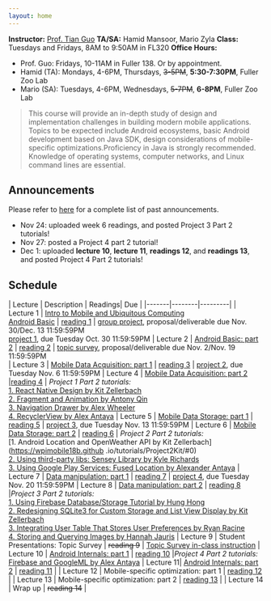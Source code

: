 ```yaml
---
layout: home
---
```


**Instructor:** [Prof. Tian Guo](http://tianguo.info/) 
**TA/SA:** Hamid Mansoor, Mario Zyla 
**Class:** Tuesdays and Fridays, 8AM to 9:50AM in FL320 
**Office Hours:**
  * Prof. Guo: Fridays, 10-11AM in Fuller 138. Or by appointment. 
  * Hamid (TA): Mondays, 4-6PM, Thursdays, ~~3-5PM~~, __5:30-7:30PM__, Fuller Zoo Lab 
  * Mario (SA): Tuesdays, 4-6PM, Wednesdays, ~~5-7PM~~, __6-8PM__, Fuller Zoo Lab 

> This course will provide an in-depth study of design and implementation challenges in building modern mobile applications. Topics to be expected include Android ecosystems, basic Android development based on Java SDK, design considerations of mobile-specific optimizations.Proficiency in Java is strongly recommended. Knowledge of operating systems, computer networks, and Linux command lines are essential. 

## Announcements
Please refer to [here](/revisions/) for a complete list of past announcements. 

- Nov 24: uploaded week 6 readings, and posted Project 3 Part 2 tutorials!
- Nov 27: posted a Project 4 part 2 tutorial! 
- Dec 1: uploaded **lecture 10**, **lecture 11**, **readings 12**, and **readings 13**, and posted Project 4 Part 2 tutorials!

## Schedule  ##

| Lecture | Description | Readings| Due | 
|-------|--------|---------|
| Lecture 1 | [Intro to Mobile and Ubiquitous Computing <br> Android Basic](https://ia.wpi.edu/cs4518/resources.php) | [reading 1](https://ia.wpi.edu/cs4518/resources.php) | [group project](https://ia.wpi.edu/cs4518/resources.php), proposal/deliverable due Nov. 30/Dec. 13 11:59:59PM <br>  [project 1](https://ia.wpi.edu/cs4518/resources.php), due Tuesday Oct. 30 11:59:59PM
| Lecture 2 | [Android Basic: part 2](https://ia.wpi.edu/cs4518/resources.php) | [reading 2](https://ia.wpi.edu/cs4518/resources.php)  | [topic survey](https://ia.wpi.edu/cs4518/resources.php), proposal/deliverable due Nov. 2/Nov. 19 11:59:59PM <br>
| Lecture 3 | [Mobile Data Acquisition: part 1](https://ia.wpi.edu/cs4518/resources.php)  | [reading 3](https://ia.wpi.edu/cs4518/resources.php)    | [project 2](https://ia.wpi.edu/cs4518/resources.php), due Tuesday Nov. 6 11:59:59PM 
| Lecture 4 | [Mobile Data Acquisition: part 2](https://ia.wpi.edu/cs4518/resources.php)  |[reading 4](https://ia.wpi.edu/cs4518/resources.php)  | *Project 1 Part 2 tutorials:* <br> [1. React Native Design by Kit Zellerbach](https://wpimobile18b.github.io/tutorials/Project1Kit/#0) <br>[2. Fragment and Animation by Antony Qin](https://wpimobile18b.github.io/tutorials/Project1Antony/#0) <br> [3. Navigation Drawer by Alex Wheeler](https://wpimobile18b.github.io/tutorials/Project1AlexW/#0) <br> [4. RecyclerView by Alex Antaya](https://wpimobile18b.github.io/tutorials/Project1AlexA/#0)
| Lecture 5 | [Mobile Data Storage: part 1](https://ia.wpi.edu/cs4518/resources.php)   | [reading 5](https://ia.wpi.edu/cs4518/resources.php) | [project 3](https://ia.wpi.edu/cs4518/resources.php), due Tuesday Nov. 13 11:59:59PM 
| Lecture 6 | [Mobile Data Storage: part 2](https://ia.wpi.edu/cs4518/resources.php) | [reading 6](https://ia.wpi.edu/cs4518/resources.php) | *Project 2 Part 2 tutorials:* <br> [1. Android Location and OpenWeather API by Kit Zellerbach](https://wpimobile18b.github .io/tutorials/Project2Kit/#0) <br> [2. Using third-party libs: Sensey Library by Kyle Richards](https://wpimobile18b.github.io/tutorials/Project2KyleR/#0) <br> [3. Using Google Play Services: Fused Location by Alexander Antaya](https://wpimobile18b.github.io/tutorials/Project2AlexA/#0) 
| Lecture 7 | [Data manipulation: part 1](https://ia.wpi.edu/cs4518/resources.php) | [reading 7](https://ia.wpi.edu/cs4518/resources.php) | [project 4](https://ia.wpi.edu/cs4518/resources.php), due Tuesday Nov. 20 11:59:59PM 
| Lecture 8 | [Data manipulation: part 2](https://ia.wpi.edu/cs4518/resources.php) | [reading 8](https://ia.wpi.edu/cs4518/resources.php) |*Project 3 Part 2 tutorials:* <br> [1. Using Firebase Database/Storage Tutorial by Hung Hong](https://wpimobile18b.github.io/tutorials/Project3Hung/#0) <br> [2. Redesigning SQLite3 for Custom Storage and List View Display by Kit Zellerbach](https://wpimobile18b.github.io/tutorials/Project3Kit/#0) <br> [3. Integrating User Table That Stores User Preferences by Ryan Racine](https://wpimobile18b.github.io/tutorials/Project3Ryan/#0) <br> [4. Storing and Querying Images by Hannah Jauris](https://wpimobile18b.github.io/tutorials/Project3Hannah/#0)
| Lecture 9 | Student Presentations: Topic Survey | ~~reading 9~~ | [Topic Survey in-class instruction](https://wpimobile18b.github.io/tutorials/topicSurveyInstruction.md)
| Lecture 10 | [Android Internals: part 1](https://ia.wpi.edu/cs4518/resources.php)  | [reading 10](https://ia.wpi.edu/cs4518/resources.php) |*Project 4 Part 2 tutorials:* <br> [Firebase and GoogleML by Alex Antaya](https://wpimobile18b.github.io/tutorials/Project4AlexA/#0)
| Lecture 11| [Android Internals: part 2](https://ia.wpi.edu/cs4518/resources.php) | [reading 11](https://ia.wpi.edu/cs4518/resources.php) | 
| Lecture 12 | Mobile-specific optimization: part 1    | [reading 12](https://ia.wpi.edu/cs4518/resources.php) |
| Lecture 13 | Mobile-specific optimization: part 2 | [reading 13](https://ia.wpi.edu/cs4518/resources.php) |
| Lecture 14 | Wrap up | ~~reading 14~~ | 
